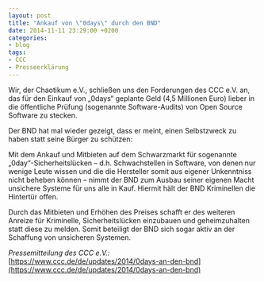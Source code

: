 ```yaml
---
layout: post
title: "Ankauf von \"0days\" durch den BND"
date: 2014-11-11 23:29:00 +0200
categories:
- blog
tags:
- CCC
- Presseerklärung
---
```

Wir, der Chaotikum e.V., schließen uns den Forderungen des CCC e.V. an, das für den Einkauf von „0days“ geplante Geld (4,5 Millionen Euro) lieber in die öffentliche Prüfung (sogenannte Software-Audits) von Open Source Software zu stecken.

Der BND hat mal wieder gezeigt, dass er meint, einen Selbstzweck zu haben statt seine Bürger zu schützen:

Mit dem Ankauf und Mitbieten auf dem Schwarzmarkt für sogenannte „0day“-Sicherheitslücken – d.h. Schwachstellen in Software, von denen nur wenige Leute wissen und die die Hersteller somit aus eigener Unkenntniss nicht beheben können – nimmt der BND zum Ausbau seiner eigenen Macht unsichere Systeme für uns alle in Kauf. Hiermit hält der BND Kriminellen die Hintertür offen.

Durch das Mitbieten und Erhöhen des Preises schafft er des weiteren Anreize für Kriminelle, Sicherheitslücken einzubauen und geheimzuhalten statt diese zu melden. Somit beteiligt der BND sich sogar aktiv an der Schaffung von unsicheren Systemen.

*Pressemitteilung des CCC e.V.:* [https://www.ccc.de/de/updates/2014/0days-an-den-bnd](https://www.ccc.de/de/updates/2014/0days-an-den-bnd)
